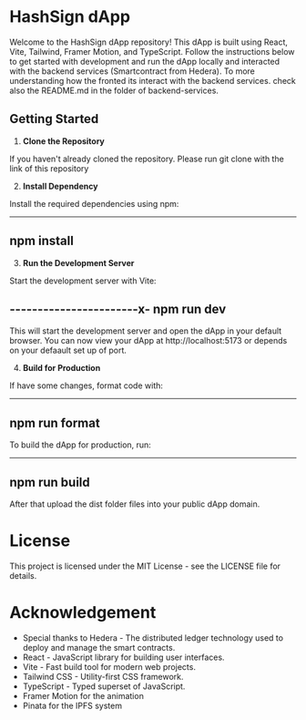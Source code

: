 # HashSign dApp

Welcome to the HashSign dApp repository! This dApp is built using React, Vite, Tailwind, Framer Motion, and TypeScript. Follow the instructions below to get started with development and run the dApp locally and interacted with the backend services (Smartcontract from Hedera). To more understanding how the fronted its interact with the backend services. check also the README.md in the folder of backend-services.

## Getting Started

1. **Clone the Repository**

If you haven't already cloned the repository. Please run git clone with the link of this repository

2. **Install Dependency**

Install the required dependencies using npm:

-------------------------
npm install
-------------------------

3. **Run the Development Server**

Start the development server with Vite:

-----------------------x-
npm run dev
------------------------

This will start the development server and open the dApp in your default browser. You can now view your dApp at http://localhost:5173 or depends on your defaault set up of port.


4. **Build for Production**


If have some changes, format code with:

-------------------------
npm run format
-------------------------


To build the dApp for production, run:

-------------------------
npm run build
-------------------------


After that upload the dist folder files into your public dApp domain.


# License
This project is licensed under the MIT License - see the LICENSE file for details.

# Acknowledgement
- Special thanks to Hedera - The distributed ledger technology used to deploy and manage the smart contracts.
- React - JavaScript library for building user interfaces.
- Vite - Fast build tool for modern web projects.
- Tailwind CSS - Utility-first CSS framework.
- TypeScript - Typed superset of JavaScript.
- Framer Motion for the animation
- Pinata for the IPFS system


